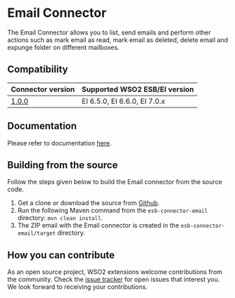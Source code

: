 # Email Connector

The Email Connector allows you to list, send emails and perform other actions such as mark email as read, mark email as deleted, delete email and expunge folder on different mailboxes.

## Compatibility

| Connector version | Supported WSO2 ESB/EI version |
| ------------- |------------- |
|  [1.0.0](https://github.com/wso2-extensions/esb-connector-email/tree/org.wso2.carbon.connector.emailconnector-1.0.0)        |  EI 6.5.0, EI 6.6.0, EI 7.0.x |

## Documentation

Please refer to documentation [here](https://ei.docs.wso2.com/en/latest/micro-integrator/references/connectors/email-connector/email-connector-overview/).

## Building from the source

Follow the steps given below to build the Email connector from the source code.

1. Get a clone or download the source from [Github](https://github.com/wso2-extensions/esb-connector-email).
2. Run the following Maven command from the `esb-connector-email` directory: `mvn clean install`.
3. The ZIP email with the Email connector is created in the `esb-connector-email/target` directory.

## How you can contribute

As an open source project, WSO2 extensions welcome contributions from the community.
Check the [issue tracker](https://github.com/wso2-extensions/esb-connector-email/issues) for open issues that interest you. We look forward to receiving your contributions.
